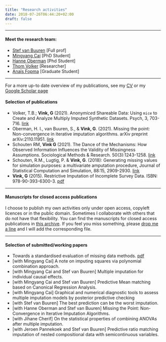 ```yaml
---
title: "Research activities"
date: 2018-07-26T06:44:20+02:00
draft: false
---
```


---

#### Meet the research team:
- [Stef van Buuren](www.stefvanbuuren.name) [Full prof]
- [Mingyang Cai](https://www.uu.nl/staff/mcai) [PhD Student]
- [Hanne Oberman](https://github.com/hanneoberman)  [Phd Student]
- [Thom Volker](https://thomvolker.github.io) [Researcher]
- [Anaïs Fopma](https://github.com/anaisfopma) [Graduate Student]

---

For a more up-to date overview of my publications, see my [CV](../docs/vink.pdf) or my [Google Scholar page](https://scholar.google.nl/citations?user=RDZWJ6AAAAAJ&hl=en&oi=ao)

#### Selection of publications
- Volker, T.B.; **Vink, G** (2021). Anony*mice*d Shareable Data: Using `mice` to Create and Analyze Multiply Imputed Synthetic Datasets. Psych, 3, 703-716. [link](https://doi.org/10.3390/psych3040045)
- Oberman, H. I., van Buuren, S., & **Vink, G**. (2021). Missing the point: Non-convergence in iterative imputation algorithms. arXiv preprint arXiv:2110.11951. [link](https://arxiv.org/abs/2110.11951)
- Schouten RM, **Vink G** (2021). The Dance of the Mechanisms: How Observed Information Influences the Validity of Missingness Assumptions. Sociological Methods & Research. 50(3):1243-1258. [link](https://doi.org/10.1177%2F0049124118799376)
- Schouten, R.M., Lugtig, P. & **Vink, G**. (2018): Generating missing values for simulation purposes: a multivariate amputation procedure, Journal of Statistical Computation and Simulation, 88:15, 2909-2930. [link](https://doi.org/10.1080/00949655.2018.1491577)
- **Vink, G** (2015). Restrictive Imputation of Incomplete Survey Data. ISBN: 978-90-393-6300-3. [pdf](https://www.gerkovink.com/published/[2015]%20Restrictive%20Imputation%20of%20Incomplete%20Survey%20Data.pdf)

---

#### Manuscripts for closed access publications
I choose to publish my own activities only under open access, copyleft licences or in the public domain. Sometimes I collaborate with others that do not have that flexibility. You can find the manuscripts for closed access publications in [this archive](https://github.com/gerkovink/published). If you feel you miss something, please [drop me a line](mailto:G.Vink@uu.nl) and I will add the corresponding file.

---

#### Selection of submitted/working papers
- Towards a standardised evaluation of missing data methods. [pdf](https://www.gerkovink.com/published/[working]%20Towards%20a%20standardized%20evaluation%20of%20multiple%20imputation%20routines.pdf)
- [with Mingyang Cai] A note on imputing squares via polynomial combination approach.
- [with Mingyang Cai and Stef van Buuren] Multiple imputation for individual causal effects.
- [with Mingyang Cai and Stef van Buuren] Predictive Mean matching based on Canonical Regression Analysis.
- [with Mingyang Cai] Graphical and numerical diagnostic tools to assess multiple imputation models by posterior predictive checking
- [with Stef van Buuren] The best prediction can be the worst imputation.
- [with Hanne Oberman and Stef van Buuren] Missing the Point: Non-Convergence in Iterative Imputation Algorithms.
- [with Jihane Cherif] On the statistical properties of combining ANOVAs after multiple imputation.
- [with Jeroen Pannekoek and Stef van Buuren] Predictive ratio matching imputation of nested compositional data with semicontinuous variables.


